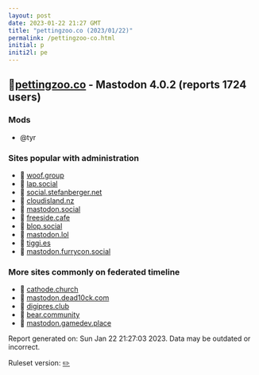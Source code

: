 ```yaml
---
layout: post
date: 2023-01-22 21:27 GMT
title: "pettingzoo.co (2023/01/22)"
permalink: /pettingzoo-co.html
initial: p
initi2l: pe
---
```


## 🐘[pettingzoo.co](https://pettingzoo.co) - Mastodon 4.0.2 (reports 1724 users)

### Mods
 * @tyr

### Sites popular with administration

* 🐘 [woof.group](/woof-group.html)
* 🐘 [lap.social](/lap-social.html)
* 🐘 [social.stefanberger.net](/social-stefanberger-net.html)
* 🐘 [cloudisland.nz](/cloudisland-nz.html)
* 🐘 [mastodon.social](/mastodon-social.html)
* 🐘 [freeside.cafe](/freeside-cafe.html)
* 🐘 [blop.social](/blop-social.html)
* 🐘 [mastodon.lol](/mastodon-lol.html)
* 🐘 [tiggi.es](/tiggi-es.html)
* 🐘 [mastodon.furrycon.social](/mastodon-furrycon-social.html)

### More sites commonly on federated timeline

* 🐘 [cathode.church](/cathode-church.html)
* 🐘 [mastodon.dead10ck.com](/mastodon-dead10ck-com.html)
* 🐘 [digipres.club](/digipres-club.html)
* 🐘 [bear.community](/bear-community.html)
* 🐘 [mastodon.gamedev.place](/mastodon-gamedev-place.html)

Report generated on: Sun Jan 22 21:27:03 2023. Data may be outdated or incorrect.

Ruleset version: [✏️](/version-pencil)
